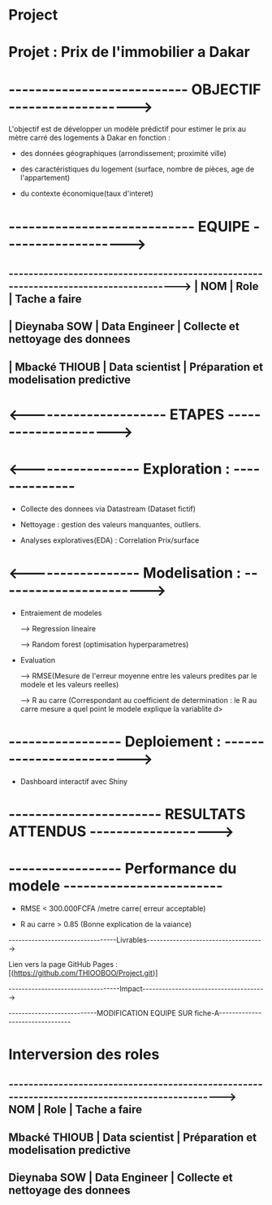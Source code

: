 # Project
# Projet : Prix de l'immobilier a Dakar

# ---------------------------     OBJECTIF    ------------------->

L'objectif est de développer un modèle prédictif pour estimer le prix au mètre carré des logements à Dakar en fonction :

- des données géographiques (arrondissement; proximité ville)

- des caractéristiques du logement (surface, nombre de pièces, age de l'appartement)

- du contexte économique(taux d'interet)


# ----------------------------       EQUIPE     ------------------->

------------------------------------------------------------------------------------->
|        NOM                   |        Role            |     Tache a faire
-------------------------------------------------------------------------------------- 
|  Dieynaba SOW                |      Data Engineer     | Collecte et nettoyage des donnees
---------------------------------------------------------------------------------------
|  Mbacké THIOUB               | Data scientist         | Préparation et modelisation predictive
---------------------------------------------------------------------------------------

# <---------------------       ETAPES     --------------------->

# <-----------------     Exploration :     --------------

- Collecte des donnees via Datastream (Dataset fictif)

- Nettoyage : gestion des valeurs manquantes, outliers.

- Analyses exploratives(EDA) : Correlation Prix/surface

# <-----------------    Modelisation :     ----------------------->

- Entraiement de modeles

  --> Regression lineaire

  --> Random forest (optimisation hyperparametres)

- Evaluation

  --> RMSE(Mesure de l'erreur moyenne entre les valeurs predites par le modele et les valeurs reelles)

  --> R au carre (Correspondant au coefficient de determination : le R au carre mesure a quel point le modele explique la variablite d>

# -----------------    Deploiement :   ------------------------->

- Dashboard interactif avec Shiny

# -----------------------   RESULTATS ATTENDUS  ------------------->

# ----------------- Performance du modele ------------------------

- RMSE < 300.000FCFA /metre carre( erreur acceptable)

- R au carre > 0.85 (Bonne explication de la vaiance)

---------------------------------Livrables------------------------------------>

Lien vers la page GitHub Pages :
[(https://github.com/THIOOBOO/Project.git)]

----------------------------------Impact-------------------------------------->


---------------------------MODIFICATION EQUIPE SUR fiche-A--------------------------------
# Interversion des roles
---------------------------------------------------------------------------------------------->
        NOM                     |        Role            |     Tache a faire
-------------------------------------------------------------------------------------------------- 
  Mbacké THIOUB                 |     Data scientist     | Préparation et modelisation predictive
---------------------------------------------------------------------------------------------------
  Dieynaba SOW                  |    Data Engineer       | Collecte et nettoyage des donnees
---------------------------------------------------------------------------------------------------
